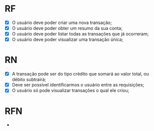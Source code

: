 # RF

- [x] O usuário deve poder criar uma nova transação;
- [x] O usuário deve poder obter um resumo da sua conta;
- [x] O usuário deve poder listar todas as transações que já ocorreram;
- [x] O usuário deve poder visualizar uma transação única;

# RN

- [x] A transação pode ser do tipo crédito que somará ao valor total, ou débito subtrairá;
- [x] Deve ser possível identificarmos o usuário entre as requisições;
- [x] O usuário só pode visualizar transações o qual ele criou;

# RFN

-
